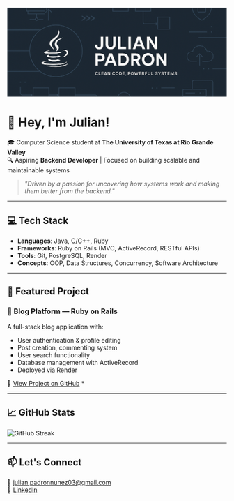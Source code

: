 ![Tech Banner](./Banner2.png)


# 👋 Hey, I'm Julian!

🎓 Computer Science student at **The University of Texas at Rio Grande Valley**  
🔍 Aspiring **Backend Developer** | Focused on building scalable and maintainable systems  

> *"Driven by a passion for uncovering how systems work and making them better from the backend."*

---

## 💻 Tech Stack

- **Languages**: Java, C/C++, Ruby  
- **Frameworks**: Ruby on Rails (MVC, ActiveRecord, RESTful APIs)  
- **Tools**: Git, PostgreSQL, Render  
- **Concepts**: OOP, Data Structures, Concurrency, Software Architecture

---

## 🚀 Featured Project

### 📝 Blog Platform — Ruby on Rails  
A full-stack blog application with:
- User authentication & profile editing  
- Post creation, commenting system  
- User search functionality  
- Database management with ActiveRecord  
- Deployed via Render  

🔗 [View Project on GitHub](https://github.com/juliannp253/Project_Blog) *

---

## 📈 GitHub Stats

![GitHub Streak](https://streak-stats.demolab.com?user=juliannp253&theme=black-ice)

---

## 📫 Let's Connect

📧 julian.padronnunez03@gmail.com  
🔗 [LinkedIn](https://www.linkedin.com/in/julian-padron-72669227a)



